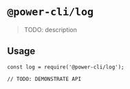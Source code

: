 # `@power-cli/log`

> TODO: description

## Usage

```
const log = require('@power-cli/log');

// TODO: DEMONSTRATE API
```
